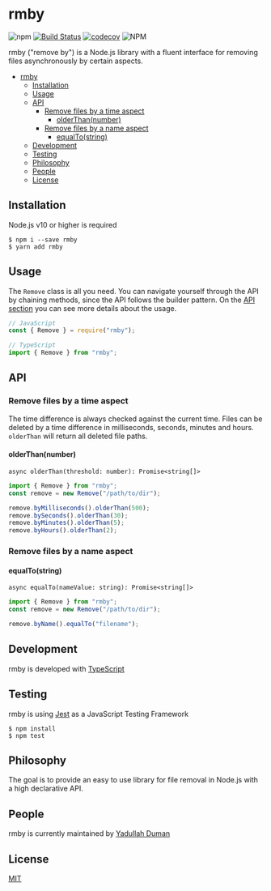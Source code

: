 # rmby

![npm](https://img.shields.io/npm/v/rmby)
[![Build Status](https://travis-ci.org/yduman/rmby.svg?branch=master)](https://travis-ci.org/yduman/rmby)
[![codecov](https://codecov.io/gh/yduman/rmby/branch/master/graph/badge.svg)](https://codecov.io/gh/yduman/rmby)
![NPM](https://img.shields.io/npm/l/rmby)

rmby ("remove by") is a Node.js library with a fluent interface for removing files asynchronously by certain aspects.

- [rmby](#rmby)
  - [Installation](#installation)
  - [Usage](#usage)
  - [API](#api)
    - [Remove files by a time aspect](#remove-files-by-a-time-aspect)
      - [olderThan(number)](#olderthannumber)
    - [Remove files by a name aspect](#remove-files-by-a-name-aspect)
      - [equalTo(string)](#equaltostring)
  - [Development](#development)
  - [Testing](#testing)
  - [Philosophy](#philosophy)
  - [People](#people)
  - [License](#license)

## Installation

Node.js v10 or higher is required

```console
$ npm i --save rmby
$ yarn add rmby
```

## Usage

The `Remove` class is all you need. You can navigate yourself through the API by chaining methods, since the API follows the builder pattern. On the [API section](#api) you can see more details about the usage.

```js
// JavaScript
const { Remove } = require("rmby");

// TypeScript
import { Remove } from "rmby";
```

## API

### Remove files by a time aspect

The time difference is always checked against the current time. Files can be deleted by a time difference in milliseconds, seconds, minutes and hours. `olderThan` will return all deleted file paths.

#### olderThan(number)

`async olderThan(threshold: number): Promise<string[]>`

```js
import { Remove } from "rmby";
const remove = new Remove("/path/to/dir");

remove.byMilliseconds().olderThan(500);
remove.bySeconds().olderThan(30);
remove.byMinutes().olderThan(5);
remove.byHours().olderThan(2);
```

### Remove files by a name aspect

#### equalTo(string)

`async equalTo(nameValue: string): Promise<string[]>`

```js
import { Remove } from "rmby";
const remove = new Remove("/path/to/dir");

remove.byName().equalTo("filename");
```

## Development

rmby is developed with [TypeScript](https://www.typescriptlang.org/)

## Testing

rmby is using [Jest](https://jestjs.io/) as a JavaScript Testing Framework

```console
$ npm install
$ npm test
```

## Philosophy

The goal is to provide an easy to use library for file removal in Node.js with a high declarative API.

## People

rmby is currently maintained by [Yadullah Duman](https://github.com/yduman)

## License

[MIT](LICENSE)

